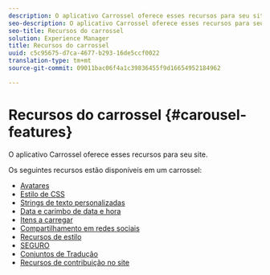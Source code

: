 ```yaml
---
description: O aplicativo Carrossel oferece esses recursos para seu site.
seo-description: O aplicativo Carrossel oferece esses recursos para seu site.
seo-title: Recursos do carrossel
solution: Experience Manager
title: Recursos do carrossel
uuid: c5c95675-d7ca-4677-b293-16de5ccf0022
translation-type: tm+mt
source-git-commit: 09011bac06f4a1c39836455f9d16654952184962

---
```



# Recursos do carrossel {#carousel-features}

O aplicativo Carrossel oferece esses recursos para seu site.

Os seguintes recursos estão disponíveis em um carrossel:

* [Avatares](/help/using/c-features-livefyre/c-styling-features/c-avatars.md#c_avatars)
* [Estilo de CSS](/help/using/c-features-livefyre/c-styling-features/c-css-styling-branding.md#c_css_styling_branding)
* [Strings de texto personalizadas](/help/using/c-features-livefyre/c-custom-text-strings.md#c_custom_text_strings)
* [Data e carimbo de data e hora](/help/using/c-features-livefyre/c-styling-features/c-date-and-timestamp.md#c_date_and_timestamp)
* [Itens a carregar](/help/using/c-features-livefyre/c-content-behavior-features/c-content-behavior-features.md#section_q5w_mzl_d1b)
* [Compartilhamento em redes sociais](/help/using/c-features-livefyre/c-social-sharing/c-social-sharing.md#c_social_sharing)
* [Recursos de estilo](/help/using/c-features-livefyre/c-styling-features/c-styling-features.md#c_styling_features)
* [SEGURO](/help/using/c-features-livefyre/c-about-moderation/c-moderation.md#c_moderation)
* [Conjuntos de Tradução](/help/using/c-settings-other/c-translation-sets/c-translation-sets.md#c_translation_sets)
* [Recursos de contribuição no site](/help/using/c-features-livefyre/c-on-site-contribution-features.md#section_vzs_t2s_d1b)

